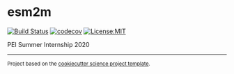 esm2m
==============================
[![Build Status](https://travis-ci.com/ystochel/esm2m.svg?branch=master)](https://travis-ci.com/ystochel/esm2m)
[![codecov](https://codecov.io/gh/ystochel/esm2m/branch/master/graph/badge.svg)](https://codecov.io/gh/ystochel/esm2m)
[![License:MIT](https://img.shields.io/badge/License-MIT-lightgray.svg?style=flt-square)](https://opensource.org/licenses/MIT)

PEI Summer Internship 2020

--------

<p><small>Project based on the <a target="_blank" href="https://github.com/jbusecke/cookiecutter-science-project">cookiecutter science project template</a>.</small></p>
